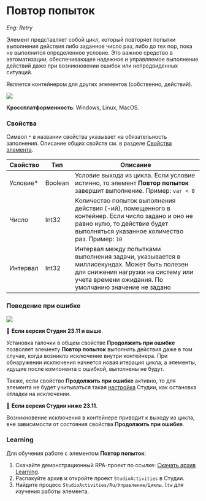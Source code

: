 # Повтор попыток

*Eng: Retry*

Элемент представляет собой цикл, который повторяет попытки выполнения действия либо заданное число раз, либо до тех пор, пока не выполнится определенное условие. Это важное средство в автоматизации, обеспечивающее надежное и управляемое выполнение действий даже при возникновении ошибок или непредвиденных ситуаций. 

Является контейнером для других элементов (собственно, действий).

![](../../resources/basic/logic/image-(161).png)

**Кроссплатформенность**: Windows, Linux, MacOS.

### Свойства

Символ `*` в названии свойства указывает на обязательность заполнения. Описание общих свойств см. в разделе [Свойства элемента](https://docs.primo-rpa.ru/primo-rpa/primo-studio/process/elements#svoistva-elementa).

| Свойство  | Тип     | Описание                      |
| --------- | ------- | ----------------------------- |
| Условие\* | Boolean | Условие выхода из цикла. Если условие истинно, то элемент **Повтор попыток** завершит выполнение. Пример: `var < 0`     |
| Число     | Int32   | Количество попыток выполнения действия (-ий), помещенного в контейнер. Если число задано и оно не равно нулю, то действие будет выполняться указанное количество раз. Пример: `10` |
| Интервал  | Int32   | Интервал между попытками выполнения задачи, указывается в миллисекундах. Может быть полезен для снижения нагрузки на систему или учета времени ожидания. По умолчанию значение не задано |


### Поведение при ошибке

![](../../resources/basic/logic/continue-on-error-in-retry-item.png)


:small_blue_diamond: **Если версия Студии 23.11 и выше**. 

Установка галочки в общем свойстве **Продолжить при ошибке** позволяет элементу **Повтор попыток** выполнять действия даже в том случае, когда возникло исключение внутри контейнера. При обнаружении исключения начнется новая итерация цикла, а элементы, идущие после компонента с ошибкой, выполнены не будут.

Также, если свойство **Продолжить при ошибке** активно, то для элемента не будет учитываться такая [настройка](https://docs.primo-rpa.ru/primo-rpa/primo-studio/settings#otladchik) Студии, как остановка отладки на исключении.

:small_blue_diamond: **Если версия Студии ниже 23.11**.

Возникновение исключения в контейнере приводит к выходу из цикла, вне зависимости от состояния свойства **Продолжить при ошибке**.



###  Learning

Для обучения работе с элементом **Повтор попыток**:

1. Скачайте демонстрационный RPA-проект по ссылке: [Скачать архив Learning](https://github.com/PrimoRPA/Learning/archive/refs/heads/master.zip).
2. Распакуйте архив и откройте проект `StudioActivities` в Студии.
3. Найдите процесс `StudioActivities/Ru/Управление/Циклы.ltw` для изучения работы элемента.

